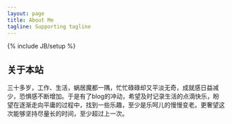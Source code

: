 ```yaml
---
layout: page
title: About Me
tagline: Supporting tagline
---
```

{% include JB/setup %}


## 关于本站

三十多岁，工作、生活，蜗居魔都一隅，忙忙碌碌却又平淡无奇，成就感日益减少，恐惧感不断增加。于是有了blog的冲动，希望及时记录生活的点滴快乐，盼望在逐渐走向平庸的过程中，找到一些乐趣，至少是乐呵儿的慢慢变老。更奢望这次能够坚持尽量长的时间，至少超过上一次。